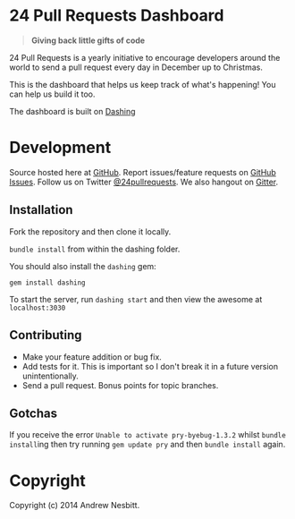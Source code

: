 # 24 Pull Requests Dashboard

> **Giving back little gifts of code**

24 Pull Requests is a yearly initiative to encourage developers around the world to send a pull request every day in December up to Christmas.

This is the dashboard that helps us keep track of what's happening! You can help us build it too.

The dashboard is built on [Dashing](http://shopify.github.com/dashing)

# Development

Source hosted here at [GitHub](http://github.com/24pullrequests/dashboard).
Report issues/feature requests on [GitHub Issues](http://github.com/24pullrequests/dashboard/issues). Follow us on Twitter [@24pullrequests](https://twitter.com/24pullrequests). We also hangout on [Gitter](https://gitter.im/24pullrequests/24pullrequests).

## Installation

Fork the repository and then clone it locally.

`bundle install` from within the dashing folder.

You should also install the `dashing` gem:

`gem install dashing`

To start the server, run `dashing start` and then view the awesome at `localhost:3030`

## Contributing

 * Make your feature addition or bug fix.
 * Add tests for it. This is important so I don't break it in a future version unintentionally.
 * Send a pull request. Bonus points for topic branches.

## Gotchas

If you receive the error `Unable to activate pry-byebug-1.3.2` whilst `bundle install`ing then try running `gem update pry` and then `bundle install` again.

# Copyright

Copyright (c) 2014 Andrew Nesbitt.